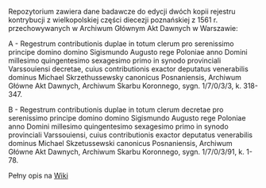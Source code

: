 Repozytorium zawiera dane badawcze do edycji dwóch kopii rejestru kontrybucji z wielkopolskiej części diecezji poznańskiej z 1561 r. przechowywanych w Archiwum Głównym Akt Dawnych w Warszawie:

A - Regestrum contributionis duplae in totum clerum pro serenissimo principe domino domino Sigismundo Augusto rege Poloniae anno Domini millesimo quingentesimo sexagesimo primo in synodo provinciali Varssouiensi decretae, cuius contributionis exactor deputatus venerabilis dominus Michael Skrzethussewsky canonicus Posnaniensis, Archiwum Główne Akt Dawnych, Archiwum Skarbu Koronnego, sygn. 1/7/0/3/3, k. 318-347.

B - Regestrum contributionis duplae in totum clerum decretae pro serenissimo principe domino domino Sigismundo Augusto rege Poloniae anno Domini millesimo quingentesimo sexagesimo primo in synodo provinciali Varssouiensi, cuius contributionis exactor deputatus venerabilis dominus Michael Skzetussewski canonicus Posnaniensis, Archiwum Główne Akt Dawnych, Archiwum Skarbu Koronnego, sygn. 1/7/0/3/91, k. 1-78.

Pełny opis na [Wiki](../../wiki)

